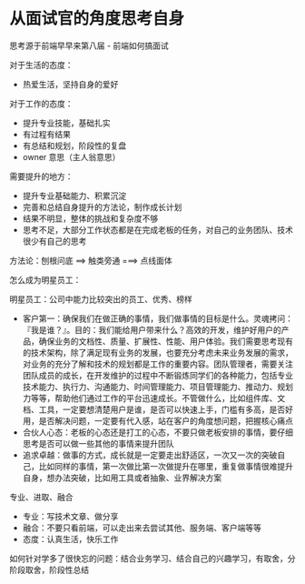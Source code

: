 # 从面试官的角度思考自身

思考源于前端早早来第八届 - 前端如何搞面试

对于生活的态度：

- 热爱生活，坚持自身的爱好

对于工作的态度：

- 提升专业技能，基础扎实
- 有过程有结果
- 有总结和规划，阶段性的复盘
- owner 意思（主人翁意思）

需要提升的地方：

- 提升专业基础能力、积累沉淀
- 完善和总结自身提升的方法论，制作成长计划
- 结果不明显，整体的挑战和复杂度不够
- 思考不足，大部分工作状态都是在完成老板的任务，对自己的业务团队、技术很少有自己的思考

方法论：刨根问底 ==> 触类旁通 ===> 点线面体

怎么成为明星员工：

明星员工：公司中能力比较突出的员工、优秀、榜样

- 客户第一：确保我们在做正确的事情，我们做事情的目标是什么。灵魂拷问：『我是谁？』。目的：我们能给用户带来什么？高效的开发，维护好用户的产品，确保业务的文档性、质量、扩展性、性能、用户体验。我们需要思考现有的技术架构，除了满足现有业务的发展，也要充分考虑未来业务发展的需求，对业务的充分了解和技术的规划都是工作的重要内容。团队管理者，需要关注团队成员的成长，在开发维护的过程中不断锻炼同学们的各种能力，包括专业技术能力、执行力、沟通能力、时间管理能力、项目管理能力、推动力、规划力等等，帮助他们通过工作的平台迅速成长。不管做什么，比如组件库、文档、工具，一定要想清楚用户是谁，是否可以快速上手，门槛有多高，是否好用，是否解决问题，一定要有代入感，站在客户的角度想问题，把握核心痛点
- 合伙人心态：老板的心态还是打工的心态，不要只做老板安排的事情，要仔细思考是否可以做一些其他的事情来提升团队
- 追求卓越：做事的方式，成长就是一定要走出舒适区，一次又一次的突破自己，比如同样的事情，第一次做比第一次做提升在哪里，重复做事情很难提升自身，想办法突破，比如用工具或者抽象、业界解决方案

专业、进取、融合

- 专业：写技术文章、做分享
- 融合：不要只看前端，可以走出来去尝试其他、服务端、客户端等等
- 态度：认真生活，快乐工作

如何针对学多了很快忘的问题：结合业务学习、结合自己的兴趣学习，有取舍，分阶段取舍，阶段性总结
